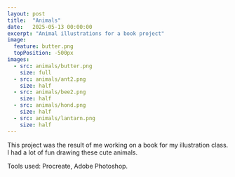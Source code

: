 ```yaml
---
layout: post
title:  "Animals"
date:   2025-05-13 00:00:00
excerpt: "Animal illustrations for a book project"
image:
  feature: butter.png
  topPosition: -500px
images:
  - src: animals/butter.png
    size: full
  - src: animals/ant2.png
    size: half
  - src: animals/bee2.png
    size: half
  - src: animals/hond.png
    size: half
  - src: animals/lantarn.png
    size: half
---
```


This project was the result of me working on a book for my illustration class. I had a lot of fun drawing these cute animals.

Tools used: Procreate, Adobe Photoshop.